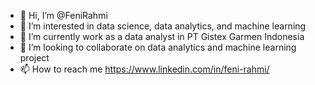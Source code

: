 - 👋 Hi, I’m @FeniRahmi
- 👀 I’m interested in data science, data analytics, and machine learning
- 🌱 I’m currently work as a data analyst in PT Gistex Garmen Indonesia
- 💞️ I’m looking to collaborate on data analytics and machine learning project
- 📫 How to reach me https://www.linkedin.com/in/feni-rahmi/

<!---
FeniRahmi/FeniRahmi is a ✨ special ✨ repository because its `README.md` (this file) appears on your GitHub profile.
You can click the Preview link to take a look at your changes.
--->
